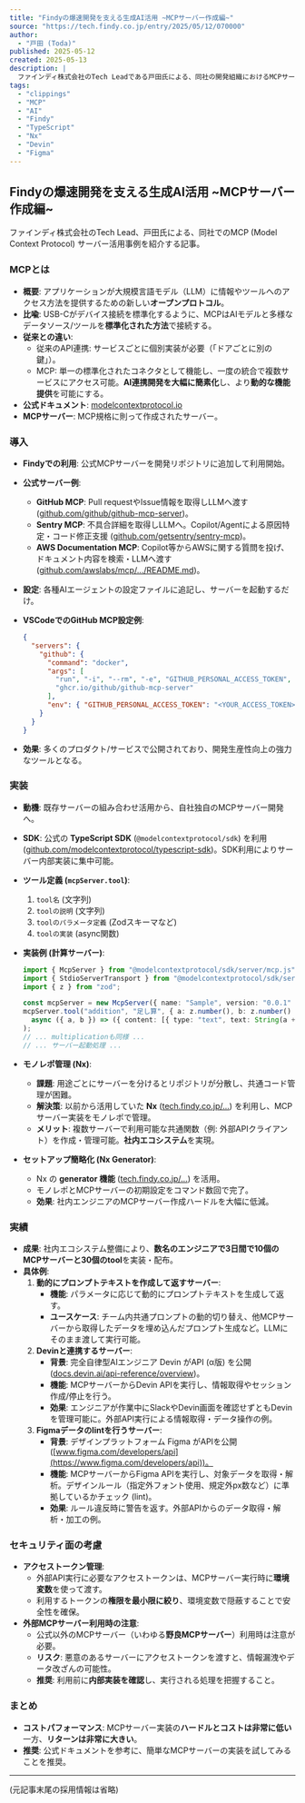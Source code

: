 ```yaml
---
title: "Findyの爆速開発を支える生成AI活用 ~MCPサーバー作成編~"
source: "https://tech.findy.co.jp/entry/2025/05/12/070000"
author:
  - "戸田 (Toda)"
published: 2025-05-12
created: 2025-05-13
description: |
  ファインディ株式会社のTech Leadである戸田氏による、同社の開発組織におけるMCPサーバーの導入、TypeScript SDKを用いた独自実装、Nxによるモノレポ管理、そして動的プロンプト生成、Devin連携、Figma Lintなどの具体的な活用実績を紹介する記事。
tags:
  - "clippings"
  - "MCP"
  - "AI"
  - "Findy"
  - "TypeScript"
  - "Nx"
  - "Devin"
  - "Figma"
---
```


## Findyの爆速開発を支える生成AI活用 ~MCPサーバー作成編~

ファインディ株式会社のTech Lead、戸田氏による、同社でのMCP (Model Context Protocol) サーバー活用事例を紹介する記事。

### MCPとは

* **概要**: アプリケーションが大規模言語モデル（LLM）に情報やツールへのアクセス方法を提供するための新しい**オープンプロトコル**。
* **比喩**: USB-Cがデバイス接続を標準化するように、MCPはAIモデルと多様なデータソース/ツールを**標準化された方法**で接続する。
* **従来との違い**:
  * 従来のAPI連携: サービスごとに個別実装が必要（「ドアごとに別の鍵」）。
  * MCP: 単一の標準化されたコネクタとして機能し、一度の統合で複数サービスにアクセス可能。**AI連携開発を大幅に簡素化**し、より**動的な機能提供**を可能にする。
* **公式ドキュメント**: [modelcontextprotocol.io](https://modelcontextprotocol.io/introduction)
* **MCPサーバー**: MCP規格に則って作成されたサーバー。

### 導入

* **Findyでの利用**: 公式MCPサーバーを開発リポジトリに追加して利用開始。
* **公式サーバー例**:
  * **GitHub MCP**: Pull requestやIssue情報を取得しLLMへ渡す ([github.com/github/github-mcp-server](https://github.com/github/github-mcp-server))。
  * **Sentry MCP**: 不具合詳細を取得しLLMへ。Copilot/Agentによる原因特定・コード修正支援 ([github.com/getsentry/sentry-mcp](https://github.com/getsentry/sentry-mcp))。
  * **AWS Documentation MCP**: Copilot等からAWSに関する質問を投げ、ドキュメント内容を検索・LLMへ渡す ([github.com/awslabs/mcp/.../README.md](https://github.com/awslabs/mcp/blob/main/src/aws-documentation-mcp-server/README.md))。
* **設定**: 各種AIエージェントの設定ファイルに追記し、サーバーを起動するだけ。
* **VSCodeでのGitHub MCP設定例**:

    ```json
    {
      "servers": {
        "github": {
          "command": "docker",
          "args": [
            "run", "-i", "--rm", "-e", "GITHUB_PERSONAL_ACCESS_TOKEN",
            "ghcr.io/github/github-mcp-server"
          ],
          "env": { "GITHUB_PERSONAL_ACCESS_TOKEN": "<YOUR_ACCESS_TOKEN>" }
        }
      }
    }
    ```

* **効果**: 多くのプロダクト/サービスで公開されており、開発生産性向上の強力なツールとなる。

### 実装

* **動機**: 既存サーバーの組み合わせ活用から、自社独自のMCPサーバー開発へ。
* **SDK**: 公式の **TypeScript SDK** (`@modelcontextprotocol/sdk`) を利用 ([github.com/modelcontextprotocol/typescript-sdk](https://github.com/modelcontextprotocol/typescript-sdk))。SDK利用によりサーバー内部実装に集中可能。
* **ツール定義 (`mcpServer.tool`)**:
    1. `tool名` (文字列)
    2. `toolの説明` (文字列)
    3. `toolのパラメータ定義` (Zodスキーマなど)
    4. `toolの実装` (async関数)
* **実装例 (計算サーバー)**:

    ```typescript
    import { McpServer } from "@modelcontextprotocol/sdk/server/mcp.js";
    import { StdioServerTransport } from "@modelcontextprotocol/sdk/server/stdio.js";
    import { z } from "zod";

    const mcpServer = new McpServer({ name: "Sample", version: "0.0.1" });
    mcpServer.tool("addition", "足し算", { a: z.number(), b: z.number() },
      async ({ a, b }) => ({ content: [{ type: "text", text: String(a + b) }] })
    );
    // ... multiplicationも同様 ...
    // ... サーバー起動処理 ...
    ```

* **モノレポ管理 (Nx)**:
  * **課題**: 用途ごとにサーバーを分けるとリポジトリが分散し、共通コード管理が困難。
  * **解決策**: 以前から活用していた **Nx** ([tech.findy.co.jp/...](https://tech.findy.co.jp/entry/2024/08/05/090000)) を利用し、MCPサーバー実装をモノレポで管理。
  * **メリット**: 複数サーバーで利用可能な共通関数（例: 外部APIクライアント）を作成・管理可能。**社内エコシステム**を実現。
* **セットアップ簡略化 (Nx Generator)**:
  * Nx の **generator 機能** ([tech.findy.co.jp/...](https://tech.findy.co.jp/entry/2024/12/24/070000)) を活用。
  * モノレポとMCPサーバーの初期設定をコマンド数回で完了。
  * **効果**: 社内エンジニアのMCPサーバー作成ハードルを大幅に低減。

### 実績

* **成果**: 社内エコシステム整備により、**数名のエンジニアで3日間で10個のMCPサーバーと30個のtool**を実装・配布。
* **具体例**:
    1. **動的にプロンプトテキストを作成して返すサーバー**:
        * **機能**: パラメータに応じて動的にプロンプトテキストを生成して返す。
        * **ユースケース**: チーム内共通プロンプトの動的切り替え、他MCPサーバーから取得したデータを埋め込んだプロンプト生成など。LLMにそのまま渡して実行可能。
    2. **Devinと連携するサーバー**:
        * **背景**: 完全自律型AIエンジニア Devin がAPI (α版) を公開 ([docs.devin.ai/api-reference/overview](https://docs.devin.ai/api-reference/overview))。
        * **機能**: MCPサーバーからDevin APIを実行し、情報取得やセッション作成/停止を行う。
        * **効果**: エンジニアが作業中にSlackやDevin画面を確認せずともDevinを管理可能に。外部API実行による情報取得・データ操作の例。
    3. **Figmaデータのlintを行うサーバー**:
        * **背景**: デザインプラットフォーム Figma がAPIを公開 ([www.figma.com/developers/api](https://www.figma.com/developers/api))。
        * **機能**: MCPサーバーからFigma APIを実行し、対象データを取得・解析。デザインルール（指定外フォント使用、規定外px数など）に準拠しているかチェック (lint)。
        * **効果**: ルール違反時に警告を返す。外部APIからのデータ取得・解析・加工の例。

### セキュリティ面の考慮

* **アクセストークン管理**:
  * 外部API実行に必要なアクセストークンは、MCPサーバー実行時に**環境変数**を使って渡す。
  * 利用するトークンの**権限を最小限に絞り**、環境変数で隠蔽することで安全性を確保。
* **外部MCPサーバー利用時の注意**:
  * 公式以外のMCPサーバー（いわゆる**野良MCPサーバー**）利用時は注意が必要。
  * **リスク**: 悪意のあるサーバーにアクセストークンを渡すと、情報漏洩やデータ改ざんの可能性。
  * **推奨**: 利用前に**内部実装を確認**し、実行される処理を把握すること。

### まとめ

* **コストパフォーマンス**: MCPサーバー実装の**ハードルとコストは非常に低い**一方、**リターンは非常に大きい**。
* **推奨**: 公式ドキュメントを参考に、簡単なMCPサーバーの実装を試してみることを推奨。

---

(元記事末尾の採用情報は省略)
